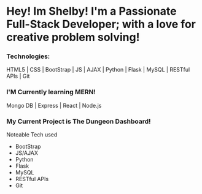 # Hey! Im Shelby! I'm a Passionate Full-Stack Developer; with a love for creative problem solving!

### Technologies:
HTML5 | CSS | BootStrap | JS | AJAX | Python | Flask | MySQL | RESTful APIs | Git 

### I'M Currently learning MERN!
Mongo DB | Express | React | Node.js

### My Current Project is The Dungeon Dashboard!
Noteable Tech used
- BootStrap
- JS/AJAX
- Python
- Flask
- MySQL
- RESTful APIs
- Git

      



<!--
**ShSlosar/ShSlosar** is a ✨ _special_ ✨ repository because its `README.md` (this file) appears on your GitHub profile.

Here are some ideas to get you started:

- 🔭 I’m currently working on ...
- 🌱 I’m currently learning ...
- 👯 I’m looking to collaborate on ...
- 🤔 I’m looking for help with ...
- 💬 Ask me about ...
- 📫 How to reach me: ...
- 😄 Pronouns: ...
- ⚡ Fun fact: ...
-->

